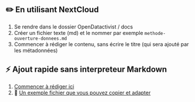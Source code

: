 ## ✏️ En utilisant NextCloud

1. Se rendre dans le dossier OpenDatactivist / docs
2. Créer un fichier texte (md) et le nommer par exemple ```methode-ouverture-donnees.md```
3. Commencer à rédiger le contenu, sans écrire le titre (qui sera ajouté par les métadonnées)

## ⚡️ Ajout rapide sans interpreteur Markdown

1. [Commencer à rédiger ici](https://github.com/datactivist/opendatactivist/new/main/posts/docs/filename=nom-du-doc.md)
2. 🔖 [Un exemple fichier que vous pouvez copier et adapter](https://raw.githubusercontent.com/datactivist/opendatactivist/main/posts/docs/demo-doc.md)
